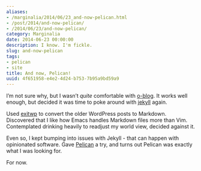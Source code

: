 ```yaml
---
aliases:
- /marginalia/2014/06/23_and-now-pelican.html
- /post/2014/and-now-pelican/
- /2014/06/23/and-now-pelican/
category: Marginalia
date: 2014-06-23 00:00:00
description: I know. I'm fickle.
slug: and-now-pelican
tags:
- pelican
- site
title: And now, Pelican!
uuid: 4f651958-e4e2-4d24-b753-7b95a9bd59a9
---
```


I’m not sure why, but I wasn’t *quite* comfortable with
[o-blog](https://github.com/renard/o-blog). It works well enough, but
decided it was time to poke around with [jekyll](/tags/jekyll) again.

Used [exitwp](https://github.com/thomasf/exitwp) to convert the older
WordPress posts to Markdown. Discovered that I like how Emacs handles
Markdown files more than Vim. Contemplated drinking heavily to readjust
my world view, decided against it.

Even so, I kept bumping into issues with Jekyll - that can happen with
opinionated software. Gave [Pelican](http://blog.getpelican.com/) a try,
and turns out Pelican was exactly what I was looking for.

For now.